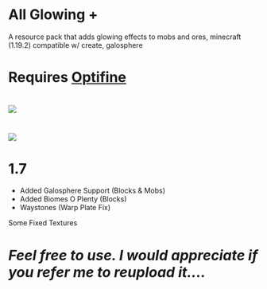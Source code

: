 # All Glowing +
A resource pack that adds glowing effects to mobs and ores, minecraft (1.19.2) compatible w/ create, galosphere
# Requires [Optifine](https://www.optifine.net/downloads)

# ![](https://gcdnb.pbrd.co/images/rIupGhHebC0A.png)
# ![](https://gcdnb.pbrd.co/images/4a943dYsG99b.png)

# 1.7

+ Added Galosphere Support (Blocks & Mobs)
+ Added Biomes O Plenty (Blocks)
+ Waystones (Warp Plate Fix)

Some Fixed Textures
# _Feel free to use. I would appreciate if you refer me to reupload it...._
